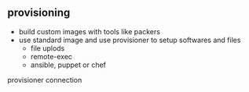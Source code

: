 ## provisioning

* build custom images with tools like packers
* use standard image and use provisioner to setup softwares and files
  * file uplods
  * remote-exec
  * ansible, puppet or chef

provisioner connection
```

```











